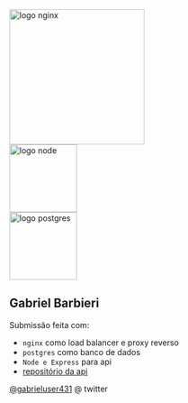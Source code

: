 
<img src="https://upload.wikimedia.org/wikipedia/commons/c/c5/Nginx_logo.svg" alt="logo nginx" width="240" height="auto">
<br />
<img src="https://upload.wikimedia.org/wikipedia/commons/d/d9/Node.js_logo.svg" alt="logo node" width="120" height="auto">
<br />
<img src="https://upload.wikimedia.org/wikipedia/commons/2/29/Postgresql_elephant.svg" alt="logo postgres" width="120" height="auto">


## Gabriel Barbieri
Submissão feita com:
- `nginx` como load balancer e proxy reverso
- `postgres` como banco de dados
- `Node e Express` para api
- [repositório da api](https://github.com/Gabrieluser430/rinha-api)

[@gabrieluser431](https://twitter.com/gabrieluser431) @ twitter